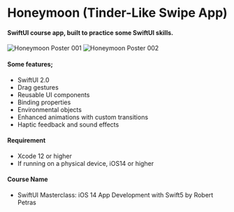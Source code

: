 # Honeymoon (Tinder-Like Swipe App)

#### SwiftUI course app, built to practice some SwiftUI skills.

![Honeymoon Poster 001](https://user-images.githubusercontent.com/36846931/96724176-363fe780-13b8-11eb-830f-3d09ad251018.png)
![Honeymoon Poster 002](https://user-images.githubusercontent.com/36846931/96724184-3809ab00-13b8-11eb-90a6-4a33e772a038.png)

#### Some features;
- SwiftUI 2.0
- Drag gestures
- Reusable UI components
- Binding properties
- Environmental objects
- Enhanced animations with custom transitions
- Haptic feedback and sound effects

#### Requirement
- Xcode 12 or higher
- If running on a physical device, iOS14 or higher

#### Course Name
- SwiftUI Masterclass: iOS 14 App Development with Swift5 by Robert Petras
